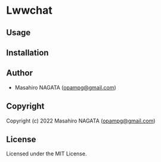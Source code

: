 # Lwwchat

## Usage

## Installation

## Author

* Masahiro NAGATA (opampg@gmail.com)

## Copyright

Copyright (c) 2022 Masahiro NAGATA (opampg@gmail.com)

## License

Licensed under the MIT License.
